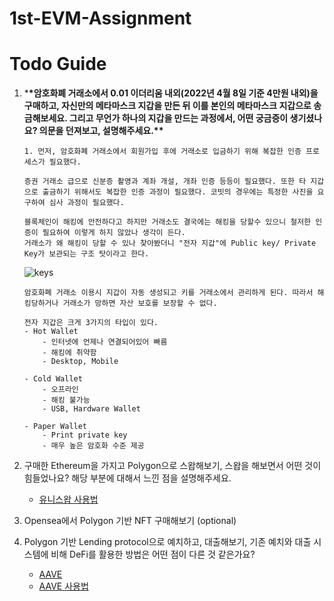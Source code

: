 # 1st-EVM-Assignment

# Todo Guide

1.  \***\*암호화폐 거래소에서 0.01 이더리움 내외(2022년 4월 8일 기준 4만원 내외)을 구매하고, 자신만의 메타마스크 지갑을 만든 뒤 이를 본인의 메타마스크 지갑으로 송금해보세요. 그리고 무언가 하나의 지갑을 만드는 과정에서, 어떤 궁금증이 생기셨나요? 의문을 던져보고, 설명해주세요.\*\***

        1. 먼저, 암호화폐 거래소에서 회원가입 후에 거래소로 입금하기 위해 복잡한 인증 프로세스가 필요했다.

        증권 거래소 급으로 신분증 촬영과 계좌 개설, 개좌 인증 등등이 필요했다. 또한 타 지갑으로 출금하기 위해서도 복잡한 인증 과정이 필요했다. 코빗의 경우에는 특정한 사진을 요구하여 심사 과정이 필요했다.

        블록체인이 해킹에 안전하다고 하지만 거래소도 결국에는 해킹을 당할수 있으니 철저한 인증이 필요하여 이렇게 하지 않았나 생각이 든다.
        거래소가 왜 해킹이 당할 수 있나 찾아봤더니 "전자 지갑"에 Public key/ Private Key가 보관되는 구조 탓이라고 한다.

    ![keys](https://user-images.githubusercontent.com/25196026/179971283-4f3826f2-c73a-41b4-8f67-ca5a0d074d84.PNG)

        암호화폐 거래소 이용시 지갑이 자동 생성되고 키를 거래소에서 관리하게 된다. 따라서 해킹당하거나 거래소가 망하면 자산 보호를 보장할 수 없다.

        전자 지갑은 크게 3가지의 타입이 있다.
        - Hot Wallet
            - 인터넷에 언제나 연결되어있어 빠름
            - 해킹에 취약함
            - Desktop, Mobile

        - Cold Wallet
            - 오프라인
            - 해킹 불가능
            - USB, Hardware Wallet

        - Paper Wallet
            - Print private key
            - 매우 높은 암호화 수준 제공

2.  구매한 Ethereum을 가지고 Polygon으로 스왑해보기, 스왑을 해보면서 어떤 것이 힘들었나요? 해당 부분에 대해서 느낀 점을 설명해주세요.
    - [유니스왑 사용법](https://talken.io/board/post/INFO/66992)
3.  Opensea에서 Polygon 기반 NFT 구매해보기 (optional)
4.  Polygon 기반 Lending protocol으로 예치하고, 대출해보기, 기존 예치와 대출 시스템에 비해 DeFi를 활용한 방법은 어떤 점이 다른 것 같은가요?
    - [AAVE](https://app.aave.com/)
    - [AAVE 사용법](https://zephyrnet.com/ko/aave-%ED%94%8C%EB%9E%AB%ED%8F%BC-%EC%82%AC%EC%9A%A9-%EB%B0%A9%EB%B2%95-%EC%A0%84%EC%B2%B4-%EA%B0%80%EC%9D%B4%EB%93%9C/)
